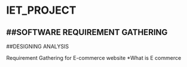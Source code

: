 # IET_PROJECT

##SOFTWARE REQUIREMENT GATHERING
-


##DESIGNING ANALYSIS


Requirement Gathering  for E-commerce website
*What is E commerce 
